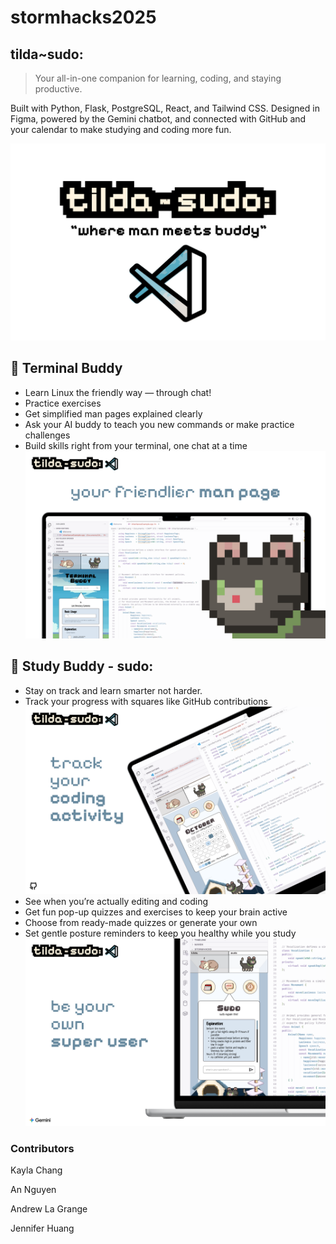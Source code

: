 # stormhacks2025

## tilda~sudo:

> Your all-in-one companion for learning, coding, and staying productive.

Built with Python, Flask, PostgreSQL, React, and Tailwind CSS.
Designed in Figma, powered by the Gemini chatbot, and connected with GitHub and your calendar to make studying and coding more fun.

![LOGO](./pics/Slide%2016_9%20-%202.png)

## 💬 Terminal Buddy
- Learn Linux the friendly way — through chat!
- Practice exercises
- Get simplified man pages explained clearly
- Ask your AI buddy to teach you new commands or make practice challenges
- Build skills right from your terminal, one chat at a time
![LOGO](./pics/Slide%2016_9%20-%203.png)

## 🧠 Study Buddy - sudo:
- Stay on track and learn smarter not harder.
- Track your progress with squares like GitHub contributions
![LOGO](./pics/Slide%2016_9%20-%204.png)
- See when you’re actually editing and coding
- Get fun pop-up quizzes and exercises to keep your brain active
- Choose from ready-made quizzes or generate your own
- Set gentle posture reminders to keep you healthy while you study
![LOGO](./pics/Slide%2016_9%20-%205.png)

### Contributors
Kayla Chang

An Nguyen

Andrew La Grange

Jennifer Huang

